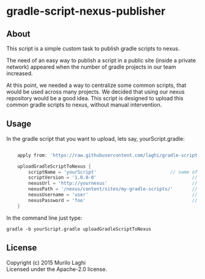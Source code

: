 # gradle-script-nexus-publisher

## About
This script is a simple custom task to publish gradle scripts to nexus.

The need of an easy way to publish a script in a public site (inside a private network) appeared when the number of gradle projects in our team increased.

At this point, we needed a way to centralize some common scripts, that would be used across many projects. We decided that using our nexus repository would be a good idea. This script is designed to upload this common gradle scripts to nexus, without manual intervention.

## Usage
In the gradle script that you want to upload, lets say, yourScript.gradle:

```gradle

	apply from: 'https://raw.githubusercontent.com/laghi/gradle-script-nexus-publisher/master/gradle-nexus-publish.gradle'

	uploadGradleScriptToNexus {
		scriptName = 'yourScript' 							// name of the gradle script in your machine. Notice that the name of the script in nexus will be the same name of the file itself. The location is relative to the project directory
		scriptVersion = '1.0.0-0'									// the version to be appended to the scriptName
		nexusUrl = 'http://yournexus' 						 		// the nexus url, can be provided with environment variable NEXUS_URL
		nexusPath = '/nexus/content/sites/my-gradle-scripts/' 		// the path in which the file script will be distributed, can be provided with environment variable NEXUS_PATH
		nexusUsername = 'user'										// nexus auth user, can be provided with environment variable NEXUS_USERNAME
		nexusPassword = 'foo'										// nexus auth password, can be provided with environment variable NEXUS_PASSWORD
	}

```

In the command line just type:
```
gradle -b yourScript.gradle uploadGradleScriptToNexus
```

## License
Copyright (c) 2015 Murilo Laghi  
Licensed under the Apache-2.0 license.
